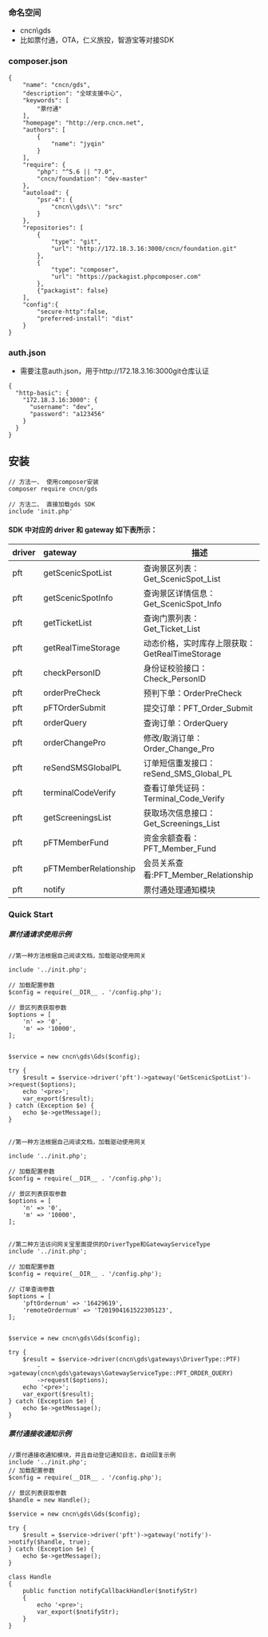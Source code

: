 ### 命名空间
- cncn\gds
- 比如票付通，OTA，仁义旅投，智游宝等对接SDK

### composer.json
```$xslt
{
    "name": "cncn/gds",
    "description": "全球支援中心",
    "keywords": [
        "票付通"
    ],
    "homepage": "http://erp.cncn.net",
    "authors": [
        {
            "name": "jyqin"
        }
    ],
    "require": {
        "php": "^5.6 || ^7.0",
        "cncn/foundation": "dev-master"
    },
    "autoload": {
        "psr-4": {
            "cncn\\gds\\": "src"
        }
    },
    "repositories": [
        {
            "type": "git",
            "url": "http://172.18.3.16:3000/cncn/foundation.git"
        },
        {
            "type": "composer",
            "url": "https://packagist.phpcomposer.com"
        },
        {"packagist": false}
    ],
    "config":{
        "secure-http":false,
        "preferred-install": "dist"
    }
}
```
### auth.json
- 需要注意auth.json，用于http://172.18.3.16:3000git仓库认证

```$xslt
{
  "http-basic": {
    "172.18.3.16:3000": {
      "username": "dev",
      "password": "a123456"
    }
  }
}
```


## 安装
```shell
// 方法一、 使用composer安装
composer require cncn/gds

// 方法二、 直接加载gds SDK
include 'init.php'
```

####  SDK 中对应的 driver 和 gateway 如下表所示：

|driver|gateway|描述|
|:-----  |:-----|-----                           |
| pft | getScenicSpotList | 查询景区列表：Get_ScenicSpot_List   |
| pft | getScenicSpotInfo |  查询景区详情信息：Get_ScenicSpot_Info  |
| pft | getTicketList     | 查询门票列表：Get_Ticket_List  |
| pft | getRealTimeStorage|  动态价格，实时库存上限获取：GetRealTimeStorage    |
| pft | checkPersonID     |  身份证校验接口：Check_PersonID    |
| pft | orderPreCheck     | 预判下单：OrderPreCheck    |
| pft | pFTOrderSubmit    |  提交订单：PFT_Order_Submit   |
| pft | orderQuery        |   查询订单：OrderQuery |
| pft | orderChangePro    |  修改/取消订单：Order_Change_Pro  |
| pft | reSendSMSGlobalPL |  订单短信重发接口：reSend_SMS_Global_PL  |
| pft | terminalCodeVerify|  查看订单凭证码：Terminal_Code_Verify  |
| pft | getScreeningsList |  获取场次信息接口：Get_Screenings_List |
| pft | pFTMemberFund     |  资金余额查看：PFT_Member_Fund |
| pft | pFTMemberRelationship    |  会员关系查看:PFT_Member_Relationship  |
| pft | notify    |  票付通处理通知模块  |


### Quick Start

##### 票付通请求使用示例
```$xslt
//第一种方法根据自己阅读文档，加载驱动使用网关

include '../init.php';

// 加载配置参数
$config = require(__DIR__ . '/config.php');

// 景区列表获取参数
$options = [
    'n' => '0',
    'm' => '10000',
];


$service = new cncn\gds\Gds($config);

try {
    $result = $service->driver('pft')->gateway('GetScenicSpotList')->request($options);
    echo '<pre>';
    var_export($result);
} catch (Exception $e) {
    echo $e->getMessage();
}


//第一种方法根据自己阅读文档，加载驱动使用网关

include '../init.php';

// 加载配置参数
$config = require(__DIR__ . '/config.php');

// 景区列表获取参数
$options = [
    'n' => '0',
    'm' => '10000',
];


//第二种方法访问网关宝里面提供的DriverType和GatewayServiceType
include '../init.php';

// 加载配置参数
$config = require(__DIR__ . '/config.php');

// 订单查询参数
$options = [
    'pftOrdernum' => '16429619',
    'remoteOrdernum' => 'T201904161522305123',
];


$service = new cncn\gds\Gds($config);

try {
    $result = $service->driver(cncn\gds\gateways\DriverType::PTF)
        ->gateway(cncn\gds\gateways\GatewayServiceType::PFT_ORDER_QUERY)
        ->request($options);
    echo '<pre>';
    var_export($result);
} catch (Exception $e) {
    echo $e->getMessage();
}
```


##### 票付通接收通知示例
```$xslt
//票付通接收通知模块，并且自动登记通知日志，自动回复示例
include '../init.php';
// 加载配置参数
$config = require(__DIR__ . '/config.php');

// 景区列表获取参数
$handle = new Handle();

$service = new cncn\gds\Gds($config);

try {
    $result = $service->driver('pft')->gateway('notify')->notify($handle, true);
} catch (Exception $e) {
    echo $e->getMessage();
}

class Handle
{
    public function notifyCallbackHandler($notifyStr)
    {
        echo '<pre>';
        var_export($notifyStr);
    }
}

```
